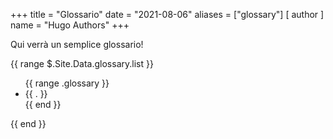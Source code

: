 +++
title = "Glossario"
date = "2021-08-06"
aliases = ["glossary"]
[ author ]
  name = "Hugo Authors"
+++

Qui verrà un semplice glossario!

{{ range $.Site.Data.glossary.list }}
   <ul>
{{ range .glossary }}
  <li>{{ . }}</li>
{{ end }}
</ul>
{{ end }}